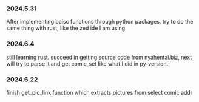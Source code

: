 ### 2024.5.31

  After implementing baisc functions through python packages, try to do the same thing with rust, like the zed ide I am using.

### 2024.6.4

  still learning rust. succeed in getting source code from nyahentai.biz, next will try to parse it and get comic_set like what I did in py-version.

### 2024.6.22

  finish get_pic_link function which extracts pictures from select comic addr